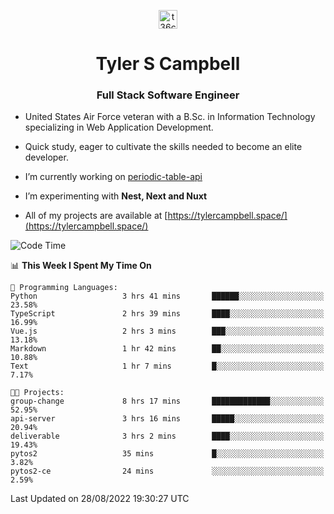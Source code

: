 <p align="center">
<a href="https://www.linkedin.com/in/t36campbell" target="blank"><img align="center" src="https://ik.imagekit.io/t36campbell/Portfolio/linkedin.png.original_m8bbGgPh6.png" alt="t36campbell" height="30" width="30" /></a>
</p>
<h1 align="center">Tyler S Campbell</h1>
<h3 align="center">Full Stack Software Engineer</h3>

* United States Air Force veteran with a B.Sc. in Information Technology specializing in Web Application Development. 

* Quick study, eager to cultivate the skills needed to become an elite developer.

* I’m currently working on [periodic-table-api](https://github.com/t36campbell/periodic-table-api)

* I’m experimenting with **Nest, Next and Nuxt**

* All of my projects are available at [https://tylercampbell.space/](https://tylercampbell.space/)

<!--START_SECTION:waka-->
![Code Time](http://img.shields.io/badge/Code%20Time-1%2C761%20hrs%208%20mins-blue)

📊 **This Week I Spent My Time On** 

```text
💬 Programming Languages: 
Python                   3 hrs 41 mins       ██████░░░░░░░░░░░░░░░░░░░   23.58% 
TypeScript               2 hrs 39 mins       ████░░░░░░░░░░░░░░░░░░░░░   16.99% 
Vue.js                   2 hrs 3 mins        ███░░░░░░░░░░░░░░░░░░░░░░   13.18% 
Markdown                 1 hr 42 mins        ██░░░░░░░░░░░░░░░░░░░░░░░   10.88% 
Text                     1 hr 7 mins         █░░░░░░░░░░░░░░░░░░░░░░░░   7.17%

🐱‍💻 Projects: 
group-change             8 hrs 17 mins       █████████████░░░░░░░░░░░░   52.95% 
api-server               3 hrs 16 mins       █████░░░░░░░░░░░░░░░░░░░░   20.94% 
deliverable              3 hrs 2 mins        ████░░░░░░░░░░░░░░░░░░░░░   19.43% 
pytos2                   35 mins             █░░░░░░░░░░░░░░░░░░░░░░░░   3.82% 
pytos2-ce                24 mins             ░░░░░░░░░░░░░░░░░░░░░░░░░   2.59%

```


 Last Updated on 28/08/2022 19:30:27 UTC
<!--END_SECTION:waka-->
